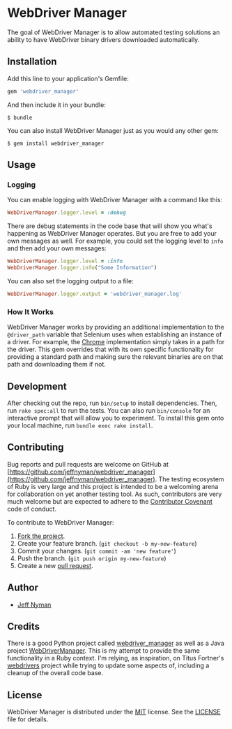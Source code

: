 # WebDriver Manager

The goal of WebDriver Manager is to allow automated testing solutions an ability to have WebDriver binary drivers downloaded automatically.

## Installation

Add this line to your application's Gemfile:

```ruby
gem 'webdriver_manager'
```

And then include it in your bundle:

    $ bundle

You can also install WebDriver Manager just as you would any other gem:

    $ gem install webdriver_manager

## Usage

### Logging

You can enable logging with WebDriver Manager with a command like this:

```ruby
WebDriverManager.logger.level = :debug
```

There are debug statements in the code base that will show you what's happening as WebDriver Manager operates. But you are free to add your own messages as well. For example, you could set the logging level to `info` and then add your own messages:

```ruby
WebDriverManager.logger.level = :info
WebDriverManager.logger.info("Some Information")
```

You can also set the logging output to a file:

```ruby
WebDriverManager.logger.output = 'webdriver_manager.log'
```

### How It Works

WebDriver Manager works by providing an additional implementation to the `@driver_path` variable that Selenium uses when establishing an instance of a driver. For example, the [Chrome](https://github.com/SeleniumHQ/selenium/blob/master/rb/lib/selenium/webdriver/chrome.rb) implementation simply takes in a path for the driver. This gem overrides that with its own specific functionality for providing a standard path and making sure the relevant binaries are on that path and downloading them if not.

## Development

After checking out the repo, run `bin/setup` to install dependencies. Then, run `rake spec:all` to run the tests. You can also run `bin/console` for an interactive prompt that will allow you to experiment. To install this gem onto your local machine, run `bundle exec rake install`.

## Contributing

Bug reports and pull requests are welcome on GitHub at [https://github.com/jeffnyman/webdriver_manager](https://github.com/jeffnyman/webdriver_manager). The testing ecosystem of Ruby is very large and this project is intended to be a welcoming arena for collaboration on yet another testing tool. As such, contributors are very much welcome but are expected to adhere to the [Contributor Covenant](http://contributor-covenant.org) code of conduct.

To contribute to WebDriver Manager:

1. [Fork the project](http://gun.io/blog/how-to-github-fork-branch-and-pull-request/).
2. Create your feature branch. (`git checkout -b my-new-feature`)
3. Commit your changes. (`git commit -am 'new feature'`)
4. Push the branch. (`git push origin my-new-feature`)
5. Create a new [pull request](https://help.github.com/articles/using-pull-requests).

## Author

* [Jeff Nyman](http://testerstories.com)

## Credits

There is a good Python project called [webdriver_manager](https://github.com/SergeyPirogov/webdriver_manager) as well as a Java project [WebDriverManager](https://github.com/bonigarcia/webdrivermanager). This is my attempt to provide the same functionality in a Ruby context. I'm relying, as inspiration, on Titus Fortner's [webdrivers](https://github.com/titusfortner/webdrivers) project while trying to update some aspects of, including a cleanup of the overall code base.

## License

WebDriver Manager is distributed under the [MIT](http://www.opensource.org/licenses/MIT) license.
See the [LICENSE](https://github.com/jeffnyman/webdriver_manager/blob/master/LICENSE.txt) file for details.
